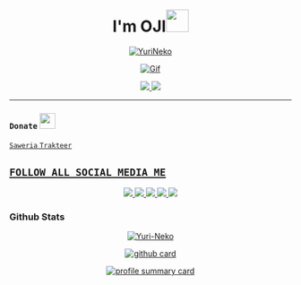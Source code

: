 
<h1 align="center">I'm OJI<img src="https://i.pinimg.com/originals/6d/cd/94/6dcd94c7c4bf4800648ef7cbe0113c33.gif" width="40px" alt=""><br></h1>

<p align="center">
  <a href="https://yuri-neko.github.io/">
    <img src="https://readme-typing-svg.herokuapp.com?size=13&width=275&lines=Selamat+Datang+Di+Github+KyoukaHashiba+🤗" alt="YuriNeko" />
  </a>
</p>

<p align="center">
  <a href="https://github.com/Yuri-Neko">
    <img src="https://c.tenor.com/n8X8R46rIk0AAAAd/kanna.gif" alt="Gif" />
  </a>
</p>

<p align="center">
  <a href="https://github.com/Yuri-Neko">
    <img src="https://cardivo.vercel.app/api?name=Kyouka%20Hashiba&description=Hai,%20Aku%20Kyouka%20dan%20Aku%20Hanya%20seorang%20programmer%20biasa%20masih%20belajar.%20Hobiku%20Adalah%20Nonton%20Anime%20:3&image=https://static.wikia.nocookie.net/the-muse-list/images/8/8e/SHIDO.jpg/revision/latest?cb=20200606024545&usqp=CAU&usqp=CAU&backgroundColor=%23ecf0f1&instagram=admin_kyouka&github=Yuri-Neko&pattern=leaf&colorPattern=%23eaeaea" />
  </a>
  <a href="https://github.com/Yuri-Neko">
    <img src="https://cardivo.vercel.app/api?name=Aku%20Sangat%20suka%20Menonton%20Anime:)&&description=%20%20%20%20%20%20%20%20%20%20%20%20%20%20%20%20%20%20%20%20%20%20%20%20%20%20%20%20%20%20%20%20%20%20%20%20%20%20%20%20%20%20%20%20%20%20%20%20%20%20%20%20%20%20%20%20%20%20%20%20%20%20%20%20%20%20%20%20%20%20%20%20%20%20%20%20%20%20%20%20%20%20%20%20%20%20%20%20%20%20%20%20%20%20%20%20%20%20%20%20%20%20%20%20%20%20%20%20%20%20%20&image=https://wallpapercave.com/wp/wp9396919.jpg&usqp=CAU&usqp=CAU&backgroundColor=%23ecf0f1" />
  </a>
</p>


------

### ```Donate``` <img src="https://github.com/TheDudeThatCode/TheDudeThatCode/blob/master/Assets/coin.gif" width="28" height="28">
<a href="https://saweria.co/YuriNeko"> ```Saweria```
<a href="https://trakteer.id/Yuri-Neko"/> ```Trakteer```

## ```FOLLOW ALL SOCIAL MEDIA ME```
<p align="center">
  <a href="https://instagram.com/admin_kyouka">
    <img src="https://img.shields.io/badge/Instagram-E4405F?style=for-the-badge&logo=instagram&logoColor=white"/> 
  </a>
  <a href="https://wa.me/6283825121214">
    <img src="https://img.shields.io/badge/WhatsApp-25D366?style=for-the-badge&logo=whatsapp&logoColor=white" />
  </a>
  <a href="https://youtube.com/channel/UColzqD-h69GCGWitfF8UJhw">
    <img src="https://img.shields.io/badge/YouTube Neko-ff0000?style=for-the-badge&logo=youtube&logoColor=ff000000&link=https://youtube.com/NekoYuri" />
  </a>
  <a href="https://tiktok.com/@hiro_0163">
    <img src="https://img.shields.io/badge/Tiktok Neko-black?style=for-the-badge&logo=tiktok&logoColor=ff000000&link=https://tiktok.com/@hiro_0163" />
  </a>
  <a href="https://github.com/Yuri-Neko">
    <img src="https://img.shields.io/badge/Github Neko-8A2BE2?style=for-the-badge&logo=Github&logoColor=000000&link=https://github.com/Yuri-Neko" />
  </a>
</p>

### Github Stats 

<p align="center">
  <a href="https://github.com/Yuri-Neko">
    <img src="https://github-readme-stats.vercel.app/api/top-langs?username=Yuri-Neko&show_icons=true&locale=en&layout=compact" alt="Yuri-Neko" />
  </a>
</p>

<p align="center">
  <a href="https://github.com/Yuri-Neko">
    <img src="https://github-readme-stats.vercel.app/api?username=Yuri-Neko&show_icons=true&theme=radical" alt="github card" />
  </a>
</p>

<p align="center">
  <a href="https://github.com/Yuri-Neko">
    <img src="https://github-profile-summary-cards.vercel.app/api/cards/profile-details?username=Yuri-Neko&theme=monokai" alt="profile summary card" />
  </a>
</p>